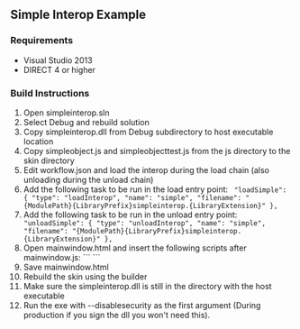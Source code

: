 ## Simple Interop Example

### Requirements

* Visual Studio 2013
* DIRECT 4 or higher

### Build Instructions

1. Open simpleinterop.sln
2. Select Debug and rebuild solution
3. Copy simpleinterop.dll from Debug subdirectory to host executable location
4. Copy simpleobject.js and simpleobjecttest.js from the js directory to the skin directory
5. Edit workflow.json and load the interop during the load chain (also unloading during the unload chain)
6. Add the following task to be run in the load entry point: ```
    "loadSimple": {
        "type": "loadInterop",
        "name": "simple",
        "filename": "{ModulePath}{LibraryPrefix}simpleinterop.{LibraryExtension}"
    },```
7. Add the following task to be run in the unload entry point: ```
    "unloadSimple": {
        "type": "unloadInterop",
        "name": "simple",
        "filename": "{ModulePath}{LibraryPrefix}simpleinterop.{LibraryExtension}"
    },```
8. Open mainwindow.html and insert the following scripts after mainwindow.js: ```
    <script src="simpleobject.js" type="text/javascript"></script>
    <script src="simpleobjecttest.js" type="text/javascript"></script>```
9. Save mainwindow.html
10. Rebuild the skin using the builder
11. Make sure the simpleinterop.dll is still in the directory with the host executable
12. Run the exe with --disablesecurity as the first argument (During production if you sign the dll you won't need this).

